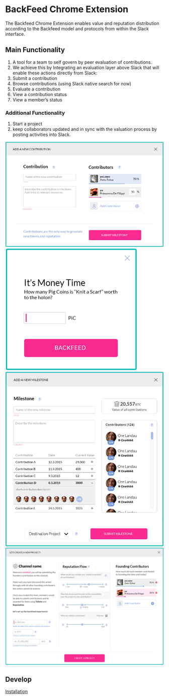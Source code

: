 # BackFeed Chrome Extension 

The Backfeed Chrome Extension enables value and reputation distribution according to the Backfeed model and protocols from within the Slack interface. 

## Main Functionality
1. A tool for a team to self govern by peer evaluation of contributions.
2. We achieve this by Integrating an evaluation layer above Slack that will enable these actions directly from Slack:
3. Submit a contribution  
4. Browse contributions (using Slack native search for now)
5. Evaluate a contribution
6. View a contribution status
7. View a member’s status
### Additional Functionality
1. Start a project
2. keep collaborators updated and in sync with the valuation process by posting activities into Slack.

  ![in the making](/assets/New_Contribution.png)
  ![in the making](/assets/New_Evaluation.png)
  ![in the making](/assets/New_Milestone.png)
  ![in the making](/assets/New_Project.png)
  
## Develop
  
  <a href="/install.md">Installation</a>

